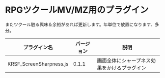 # RPGツクールMV/MZ用のプラグイン
またツクール触る興味＆余裕があれば更新します。年単位で放置になります、多分。  

|プラグイン名 |バージョン |説明  |
|---------------------------|---------|---------------------|
|KRSF_ScreenSharpness.js    | 0.1.1   |画面全体にシャープネス効果をかけるプラグイン|  
